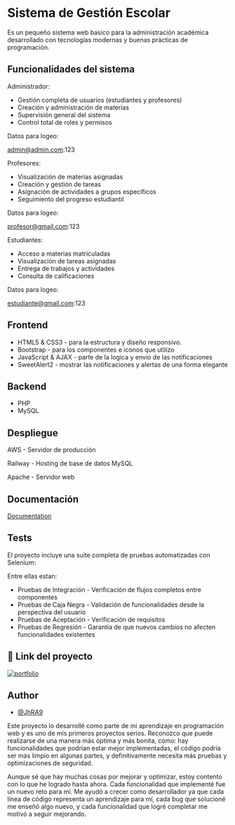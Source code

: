 
# Sistema de Gestión Escolar

Es un pequeño sistema web basico para la administración académica desarrollado con tecnologías modernas y buenas prácticas de programación.



## Funcionalidades del sistema

Administrador:

- Gestión completa de usuarios (estudiantes y profesores)
- Creación y administración de materias
- Supervisión general del sistema
- Control total de roles y permisos

Datos para logeo:

admin@admin.com:123

Profesores:

- Visualización de materias asignadas
- Creación y gestión de tareas
- Asignación de actividades a grupos específicos
- Seguimiento del progreso estudiantil

Datos para logeo:

profesor@gmail.com:123

Estudiantes:

- Acceso a materias matriculadas
- Visualización de tareas asignadas
- Entrega de trabajos y actividades
- Consulta de calificaciones

Datos para logeo:

estudiante@gmail.com:123
## Frontend

- HTML5 & CSS3 - para la estructura y diseño responsivo.
- Bootstrap - para los componentes e iconos que utilizo
- JavaScript & AJAX - parte de la logica y envio de las notificaciones
- SweetAlert2 - mostrar las notificaciones y alertas de una forma elegante
## Backend

- PHP 
- MySQL 
## Despliegue

AWS  - Servidor de producción

Railway - Hosting de base de datos MySQL

Apache - Servidor web
## Documentación

[Documentation](https://drive.google.com/uc?export=download&id=1Bn0AEvYq4tEj8gWgi9dU-mO-UB_63tf2)


## Tests

El proyecto incluye una suite completa de pruebas automatizadas con Selenium:

Entre ellas estan:

- Pruebas de Integración - Verificación de flujos completos entre componentes
- Pruebas de Caja Negra - Validación de funcionalidades desde la perspectiva del usuario
- Pruebas de Aceptación - Verificación de requisitos
- Pruebas de Regresión - Garantía de que nuevos cambios no afecten funcionalidades existentes
## 🔗 Link del proyecto

[![portfolio](https://img.shields.io/badge/my_portfolio-000?style=for-the-badge&logo=ko-fi&logoColor=white)](http://44.213.131.209/)
## Author

- [@JhRA9](https://github.com/JhRA9)

Este proyecto lo desarrollé como parte de mi aprendizaje en programación web y es uno de mis primeros proyectos serios. Reconozco que puede realizarse de una manera más óptima y más bonita, como: hay funcionalidades que podrían estar mejor implementadas, el código podría ser más limpio en algunas partes, y definitivamente necesita más pruebas y optimizaciones de seguridad.

Aunque sé que hay muchas cosas por mejorar y optimizar, estoy contento con lo que he logrado hasta ahora. Cada funcionalidad que implementé fue un nuevo reto para mí. Me ayudó a crecer como desarrollador ya que cada línea de código representa un aprendizaje para mí, cada bug que solucioné me enseñó algo nuevo, y cada funcionalidad que logré completar me motivó a seguir mejorando.

